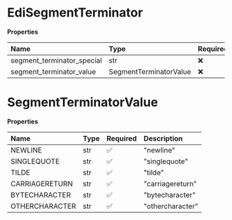 # EdiSegmentTerminator

**Properties**

| Name                       | Type                   | Required | Description |
| :------------------------- | :--------------------- | :------- | :---------- |
| segment_terminator_special | str                    | ❌       |             |
| segment_terminator_value   | SegmentTerminatorValue | ❌       |             |

# SegmentTerminatorValue

**Properties**

| Name           | Type | Required | Description      |
| :------------- | :--- | :------- | :--------------- |
| NEWLINE        | str  | ✅       | "newline"        |
| SINGLEQUOTE    | str  | ✅       | "singlequote"    |
| TILDE          | str  | ✅       | "tilde"          |
| CARRIAGERETURN | str  | ✅       | "carriagereturn" |
| BYTECHARACTER  | str  | ✅       | "bytecharacter"  |
| OTHERCHARACTER | str  | ✅       | "othercharacter" |

